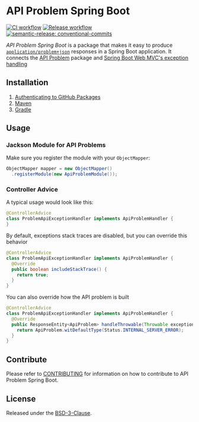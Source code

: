 # API Problem Spring Boot

[![CI workflow](https://github.com/montealegreluis/api-problem-spring-boot/actions/workflows/ci.yml/badge.svg)](https://github.com/montealegreluis/api-problem-spring-boot/actions/workflows/ci.yml)
[![Release workflow](https://github.com/montealegreluis/api-problem-spring-boot/actions/workflows/release.yml/badge.svg)](https://github.com/montealegreluis/api-problem-spring-boot/actions/workflows/release.yml)
[![semantic-release: conventional-commits](https://img.shields.io/badge/semantic--release-conventionalcommits-e10079?logo=semantic-release)](https://github.com/semantic-release/semantic-release)

*API Problem Spring Boot* is a package that makes it easy to produce
[`application/problem+json`](http://tools.ietf.org/html/rfc7807) responses in a Spring Boot
application.
It connects the [API Problem](https://github.com/MontealegreLuis/api-problem-spring-boot) package and
[Spring Boot Web MVC's exception handling](https://spring.io/blog/2013/11/01/exception-handling-in-spring-mvc#using-controlleradvice-classes)

## Installation

1. [Authenticating to GitHub Packages](https://github.com/MontealegreLuis/api-problem-spring-boot/blob/main/docs/installation/authentication.md)
2. [Maven](https://github.com/MontealegreLuis/api-problem-spring-boot/blob/main/docs/installation/maven.md)
3. [Gradle](https://github.com/MontealegreLuis/api-problem-spring-boot/blob/main/docs/installation/gradle.md)

## Usage

### Jackson Module for API Problems

Make sure you register the module with your `ObjectMapper`:

```java
ObjectMapper mapper = new ObjectMapper()
  .registerModule(new ApiProblemModule());
```

### Controller Advice

A typical usage would look like this:

```java
@ControllerAdvice
class ProblemApiExceptionHandler implements ApiProblemHandler {
}
```

By default, exceptions stack traces are disabled, but you can override this behavior

```java
@ControllerAdvice
class ProblemApiExceptionHandler implements ApiProblemHandler {
  @Override
  public boolean includeStackTrace() {
    return true;
  }
}
```

You can also override how the API problem is built

```java
@ControllerAdvice
class ProblemApiExceptionHandler implements ApiProblemHandler {
  @Override
  public ResponseEntity<ApiProblem> handleThrowable(Throwable exception) {
    return ApiProblem.witDefaultType(Status.INTERNAL_SERVER_ERROR);  
  }
}
```

## Contribute

Please refer to [CONTRIBUTING](https://github.com/MontealegreLuis/api-problem-spring-boot/blob/main/CONTRIBUTING.md) for information on how to contribute to API Problem Spring Boot.

## License

Released under the [BSD-3-Clause](https://github.com/MontealegreLuis/api-problem-spring-boot/blob/main/LICENSE).
